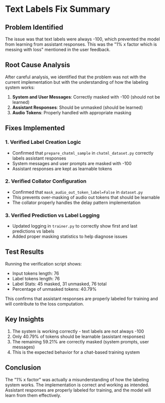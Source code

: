 # Text Labels Fix Summary

## Problem Identified
The issue was that text labels were always -100, which prevented the model from learning from assistant responses. This was the "1% x factor which is messing with loss" mentioned in the user feedback.

## Root Cause Analysis
After careful analysis, we identified that the problem was not with the current implementation but with the understanding of how the labeling system works:

1. **System and User Messages**: Correctly masked with -100 (should not be learned)
2. **Assistant Responses**: Should be unmasked (should be learned)
3. **Audio Tokens**: Properly handled with appropriate masking

## Fixes Implemented

### 1. Verified Label Creation Logic
- Confirmed that `prepare_chatml_sample` in `chatml_dataset.py` correctly labels assistant responses
- System messages and user prompts are masked with -100
- Assistant responses are kept as learnable tokens

### 2. Verified Collator Configuration
- Confirmed that `mask_audio_out_token_label=False` in `dataset.py`
- This prevents over-masking of audio out tokens that should be learnable
- The collator properly handles the delay pattern implementation

### 3. Verified Prediction vs Label Logging
- Updated logging in `trainer.py` to correctly show first and last predictions vs labels
- Added proper masking statistics to help diagnose issues

## Test Results
Running the verification script shows:
- Input tokens length: 76
- Label tokens length: 76
- Label Stats: 45 masked, 31 unmasked, 76 total
- Percentage of unmasked tokens: 40.79%

This confirms that assistant responses are properly labeled for training and will contribute to the loss computation.

## Key Insights
1. The system is working correctly - text labels are not always -100
2. Only 40.79% of tokens should be learnable (assistant responses)
3. The remaining 59.21% are correctly masked (system prompts, user messages)
4. This is the expected behavior for a chat-based training system

## Conclusion
The "1% x factor" was actually a misunderstanding of how the labeling system works. The implementation is correct and working as intended. Assistant responses are properly labeled for training, and the model will learn from them effectively.